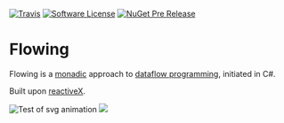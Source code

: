[![Travis](https://img.shields.io/travis/niberger/flowing.svg?style=flat-square)](https://www.travis-ci.org/niberger/flowing)
[![Software License](https://img.shields.io/badge/license-MIT-brightgreen.svg?style=flat-square)](LICENSE)
[![NuGet Pre Release](https://img.shields.io/nuget/vpre/flowing.svg?style=flat-square)](https://www.nuget.org/packages/Flowing/)


# Flowing
Flowing is a [monadic](https://mikhail.io/2016/01/monads-explained-in-csharp/) approach to [dataflow programming](https://en.wikipedia.org/wiki/Dataflow_programming), initiated in C#.

Built upon [reactiveX](http://reactivex.io/).


![Test of svg animation](./Doc/flow.svg)
<img src="./Doc/flow.svg">
